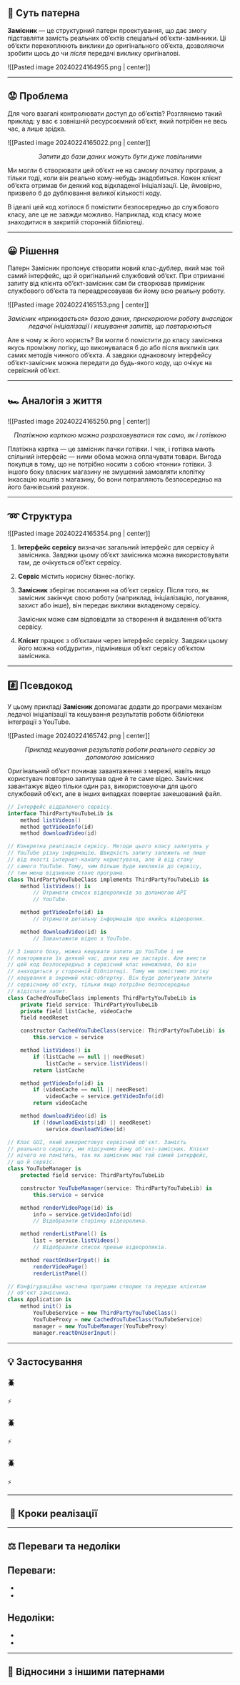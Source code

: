 ## 💭 Суть патерна

**Замісник** — це структурний патерн проектування, що дає змогу підставляти замість реальних об’єктів спеціальні об’єкти-замінники. Ці об’єкти перехоплюють виклики до оригінального об’єкта, дозволяючи зробити щось _до_ чи _після_ передачі виклику оригіналові.

![[Pasted image 20240224164955.png | center]]

---
## 😟 Проблема

Для чого взагалі контролювати доступ до об’єктів? Розглянемо такий приклад: у вас є зовнішній ресурсоємний об’єкт, який потрібен не весь час, а лише зрідка.

![[Pasted image 20240224165022.png | center]]
<center><i>Запити до бази даних можуть бути дуже повільними</i></center>

Ми могли б створювати цей об’єкт не на самому початку програми, а тільки тоді, коли він реально кому-небудь знадобиться. Кожен клієнт об’єкта отримав би деякий код відкладеної ініціалізації. Це, ймовірно, призвело б до дублювання великої кількості коду.

В ідеалі цей код хотілося б помістити безпосередньо до службового класу, але це не завжди можливо. Наприклад, код класу може знаходитися в закритій сторонній бібліотеці.

---
## 😀 Рішення

Патерн Замісник пропонує створити новий клас-дублер, який має той самий інтерфейс, що й оригінальний службовий об’єкт. При отриманні запиту від клієнта об’єкт-замісник сам би створював примірник службового об’єкта та переадресовував би йому всю реальну роботу.

![[Pasted image 20240224165153.png | center]]
<center><i>Замісник «прикидається» базою даних, прискорюючи роботу внаслідок ледачої ініціалізації і кешування запитів, що повторюються</i></center>

Але в чому ж його користь? Ви могли б помістити до класу замісника якусь проміжну логіку, що виконувалася б до або після викликів цих самих методів чинного об’єкта. А завдяки однаковому інтерфейсу об’єкт-замісник можна передати до будь-якого коду, що очікує на сервісний об’єкт.

---
## 🏎️ Аналогія з життя

![[Pasted image 20240224165250.png | center]]
<center><i>Платіжною карткою можна розраховуватися так само, як і готівкою</i></center>

Платіжна картка — це замісник пачки готівки. І чек, і готівка мають спільний інтерфейс — ними обома можна оплачувати товари. Вигода покупця в тому, що не потрібно носити з собою «тонни» готівки. З іншого боку власник магазину не змушений замовляти клопітку інкасацію коштів з магазину, бо вони потрапляють безпосередньо на його банківський рахунок.

---
## ➿ Структура

![[Pasted image 20240224165354.png | center]]

1. **Інтерфейс сервісу** визначає загальний інтерфейс для сервісу й замісника. Завдяки цьому об’єкт замісника можна використовувати там, де очікується об’єкт сервісу.
2. **Сервіс** містить корисну бізнес-логіку.
3. **Замісник** зберігає посилання на об’єкт сервісу. Після того, як замісник закінчує свою роботу (наприклад, ініціалізацію, логування, захист або інше), він передає виклики вкладеному сервісу.
    
    Замісник може сам відповідати за створення й видалення об’єкта сервісу.
5. **Клієнт** працює з об’єктами через інтерфейс сервісу. Завдяки цьому його можна «обдурити», підмінивши об’єкт сервісу об’єктом замісника.

---
## #️⃣ Псевдокод

У цьому прикладі **Замісник** допомагає додати до програми механізм ледачої ініціалізації та кешування результатів роботи бібліотеки інтеграції з YouTube.

![[Pasted image 20240224165742.png | center]]
<center><i>Приклад кешування результатів роботи реального сервісу за допомогою замісника</i></center>

Оригінальний об’єкт починав завантаження з мережі, навіть якщо користувач повторно запитував одне й те саме відео. Замісник завантажує відео тільки один раз, використовуючи для цього службовий об’єкт, але в інших випадках повертає закешований файл.

``` C#
// Інтерфейс віддаленого сервісу.
interface ThirdPartyYouTubeLib is
    method listVideos()
    method getVideoInfo(id)
    method downloadVideo(id)

// Конкретна реалізація сервісу. Методи цього класу запитують у
// YouTube різну інформацію. Швидкість запиту залежить не лише
// від якості інтернет-каналу користувача, але й від стану
// самого YouTube. Тому, чим більше буде викликів до сервісу,
// тим менш відзивною стане програма.
class ThirdPartyYouTubeClass implements ThirdPartyYouTubeLib is
    method listVideos() is
        // Отримати список відеороликів за допомогою API
        // YouTube.

    method getVideoInfo(id) is
        // Отримати детальну інформацію про якийсь відеоролик.

    method downloadVideo(id) is
        // Завантажити відео з YouTube.

// З іншого боку, можна кешувати запити до YouTube і не
// повторювати їх деякий час, доки кеш не застаріє. Але внести
// цей код безпосередньо в сервісний клас неможливо, бо він
// знаходиться у сторонній бібліотеці. Тому ми помістимо логіку
// кешування в окремий клас-обгортку. Він буде делегувати запити
// сервісному об'єкту, тільки якщо потрібно безпосередньо
// відіслати запит.
class CachedYouTubeClass implements ThirdPartyYouTubeLib is
    private field service: ThirdPartyYouTubeLib
    private field listCache, videoCache
    field needReset

    constructor CachedYouTubeClass(service: ThirdPartyYouTubeLib) is
        this.service = service

    method listVideos() is
        if (listCache == null || needReset)
            listCache = service.listVideos()
        return listCache

    method getVideoInfo(id) is
        if (videoCache == null || needReset)
            videoCache = service.getVideoInfo(id)
        return videoCache

    method downloadVideo(id) is
        if (!downloadExists(id) || needReset)
            service.downloadVideo(id)

// Клас GUI, який використовує сервісний об'єкт. Замість
// реального сервісу, ми підсунемо йому об'єкт-замісник. Клієнт
// нічого не помітить, так як замісник має той самий інтерфейс,
// що й сервіс.
class YouTubeManager is
    protected field service: ThirdPartyYouTubeLib

    constructor YouTubeManager(service: ThirdPartyYouTubeLib) is
        this.service = service

    method renderVideoPage(id) is
        info = service.getVideoInfo(id)
        // Відобразити сторінку відеоролика.

    method renderListPanel() is
        list = service.listVideos()
        // Відобразити список превью відеороликів.

    method reactOnUserInput() is
        renderVideoPage()
        renderListPanel()

// Конфігураційна частина програми створює та передає клієнтам
// об'єкт замісника.
class Application is
    method init() is
        YouTubeService = new ThirdPartyYouTubeClass()
        YouTubeProxy = new CachedYouTubeClass(YouTubeService)
        manager = new YouTubeManager(YouTubeProxy)
        manager.reactOnUserInput()
```

---
## 💡 Застосування

### 🪲 

⚡ 

### 🪲 

⚡ 

### 🪲 

⚡

---
##  📃 Кроки реалізації



---
## ⚖️ Переваги та недоліки

**Переваги:**
- 
- 
- 
**Недоліки:**
- 
- 
- 

---
## 🔁 Відносини з іншими патернами

